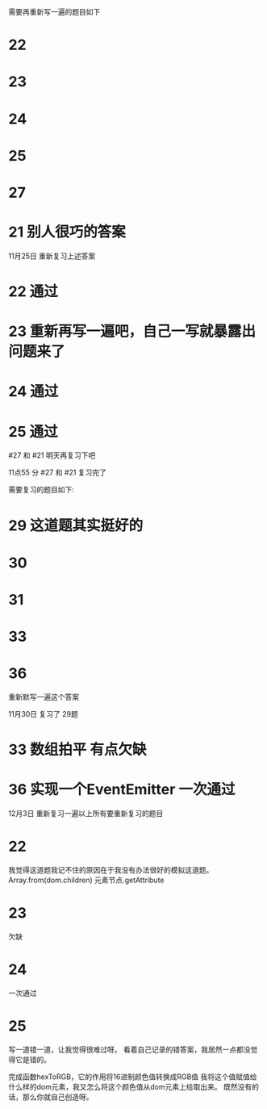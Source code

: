 需要再重新写一遍的题目如下

# 22
# 23
# 24
# 25
# 27
# 21  别人很巧的答案

11月25日 重新复习上述答案

# 22 通过

# 23  重新再写一遍吧，自己一写就暴露出问题来了

# 24 通过

# 25 通过


#27 和 #21  明天再复习下吧

11点55 分 #27  和 #21  复习完了

需要复习的题目如下:

# 29 这道题其实挺好的

# 30
# 31
# 33 
# 36
重新默写一遍这个答案

11月30日
复习了 29题

# 33 数组拍平   有点欠缺
# 36 实现一个EventEmitter 一次通过

12月3日
重新复习一遍以上所有要重新复习的题目

# 22 
我觉得这道题我记不住的原因在于我没有办法很好的模拟这道题。
Array.from(dom.children)
元素节点.getAttribute

# 23
欠缺
# 24
一次通过
# 25
写一道错一道，让我觉得很难过呀。
看着自己记录的错答案，我居然一点都没觉得它是错的。

完成函数hexToRGB，它的作用将16进制颜色值转换成RGB值
我将这个值赋值给什么样的dom元素，我又怎么将这个颜色值从dom元素上给取出来。
既然没有的话，那么你就自己创造呀。




